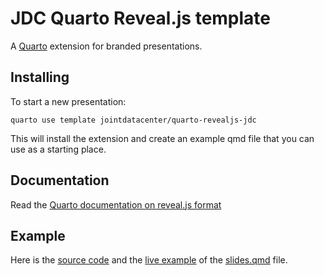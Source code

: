 # JDC Quarto Reveal.js template

A [Quarto](https://quarto.org/) extension for branded presentations.

## Installing

To start a new presentation:

```bashs
quarto use template jointdatacenter/quarto-revealjs-jdc
```

This will install the extension and create an example qmd file that you can use as a starting place.

## Documentation

Read the [Quarto documentation on reveal.js format](https://quarto.org/docs/presentations/revealjs/)

## Example

Here is the [source code](template.qmd) and the [live example](https://jointdatacenter.github.io/quarto-revealjs-jdc/) of the [slides.qmd](slides.qmd) file.
